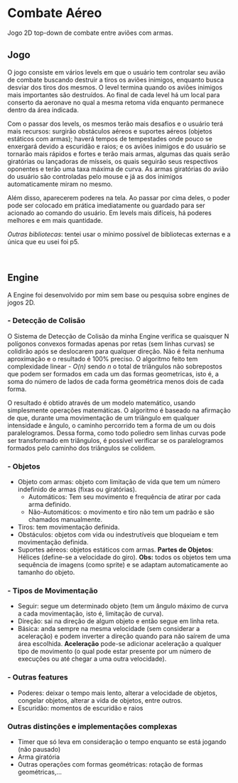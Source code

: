 # Combate Aéreo
Jogo 2D top-down de combate entre aviões com armas.

## Jogo

O jogo consiste em vários levels em que o usuário tem controlar seu avião de combate buscando destruir a tiros os aviões inimigos, enquanto busca desviar dos tiros dos mesmos. O level termina quando os aviões inimigos mais importantes são destruídos. Ao final de cada level há um local para conserto da aeronave no qual a mesma retoma vida enquanto permanece dentro da área indicada.

Com o passar dos levels, os mesmos terão mais desafios e o usuário terá mais recursos: surgirão obstáculos aéreos e suportes aéreos (objetos estáticos com armas); haverá tempos de tempestades onde pouco se enxergará devido a escuridão e raios; e os aviões inimigos e do usuário se tornarão mais rápidos e fortes e terão mais armas, algumas das quais serão giratórias ou lançadoras de mísseis, os quais seguirão seus respectivos oponentes e terão uma taxa máxima de curva. As armas giratórias do avião do usuário são controladas pelo mouse e já as dos inimigos automaticamente miram no mesmo.

Além disso, aparecerem poderes na tela. Ao passar por cima deles, o poder pode ser colocado em prática imediatamente ou guardado para ser acionado ao comando do usuário. Em levels mais difíceis, há poderes melhores e em mais quantidade.

<i>Outras bibliotecas</i>: tentei usar o mínimo possível de bibliotecas externas e a única que eu usei foi p5.

<br/>

## Engine
A Engine foi desenvolvido por mim sem base ou pesquisa sobre engines de jogos 2D.

### - Detecção de Colisão
O Sistema de Detecção de Colisão da minha Engine verifica se quaisquer N polígonos convexos formadas apenas por retas (sem linhas curvas) se colidirão após se deslocarem para qualquer direção. Não é feita nenhuma aproximação e o resultado é 100% preciso. O algoritmo feito tem complexidade linear - <i>O(n)</i> sendo <i>n</i> o total de triângulos não sobrepostos que podem ser formados em cada um das formas geometricas, isto é, a soma do número de lados de cada forma geométrica menos dois de cada forma.

O resultado é obtido através de um modelo matemático, usando simplesmente operações matemáticas. O algoritmo é baseado na afirmação de que, durante uma movimentação de um triângulo em qualquer intensidade e ângulo, o caminho percorrido tem a forma de um ou dois paralelogramos. Dessa forma, como todo poliedro sem linhas curvas pode ser transformado em triângulos, é possível verificar se os paralelogramos formados pelo caminho dos triângulos se colidem.

### - Objetos
* Objeto com armas: objeto com limitação de vida que tem um número indefinido de armas (fixas ou giratórias).
  * Automáticos: Tem seu movimento e frequência de atirar por cada arma definido.
  * Não-Automáticos: o movimento e tiro não tem um padrão e são chamados manualmente.
* Tiros: tem movimentação definida.
* Obstáculos: objetos com vida ou indestrutíveis que bloqueiam e tem movimentação definida.
* Suportes aéreos: objetos estáticos com armas.
<b>Partes de Objetos</b>: Hélices (define-se a velocidade do giro).
<b>Obs:</b> todos os objetos tem uma sequência de imagens (como sprite) e se adaptam automaticamente ao tamanho do objeto.

### - Tipos de Movimentação
* Seguir: segue um determinado objeto (tem um ângulo máximo de curva a cada movimentação, isto é, limitação de curva).
* Direção: sai na direção de algum objeto e então segue em linha reta.
* Básica: anda sempre na mesma velocidade (sem considerar a aceleração) e podem inverter a direção quando para não saírem de uma área escolhida.
<b>Aceleração</b> pode-se adicionar aceleração a qualquer tipo de movimento (o qual pode estar presente por um número de execuções ou até chegar a uma outra velocidade).

### - Outras features
* Poderes: deixar o tempo mais lento, alterar a velocidade de objetos, congelar objetos, alterar a vida de objetos, entre outros.
* Escuridão: momentos de escuridão e raios

### Outras distinções e implementações complexas
* Timer que só leva em consideração o tempo enquanto se está jogando (não pausado)
* Arma giratória
* Outras operações com formas geométricas: rotação de formas geométricas,...
